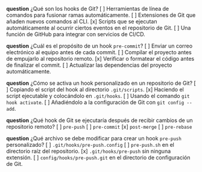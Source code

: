 **question** ¿Qué son los hooks de Git?
[ ] Herramientas de línea de comandos para fusionar ramas automáticamente.
[ ] Extensiones de Git que añaden nuevos comandos al CLI.
[x] Scripts que se ejecutan automáticamente al ocurrir ciertos eventos en el repositorio de Git.
[ ] Una función de GitHub para integrar con servicios de CI/CD.

**question** ¿Cuál es el propósito de un hook `pre-commit`?
[ ] Enviar un correo electrónico al equipo antes de cada commit.
[ ] Compilar el proyecto antes de empujarlo al repositorio remoto.
[x] Verificar o formatear el código antes de finalizar el commit.
[ ] Actualizar las dependencias del proyecto automáticamente.

**question** ¿Cómo se activa un hook personalizado en un repositorio de Git?
[ ] Copiando el script del hook al directorio `.git/scripts`.
[x] Haciendo el script ejecutable y colocándolo en `.git/hooks`.
[ ] Usando el comando `git hook activate`.
[ ] Añadiéndolo a la configuración de Git con `git config --add`.

**question** ¿Qué hook de Git se ejecutaría después de recibir cambios de un repositorio remoto?
[ ] `pre-push`
[ ] `pre-commit`
[x] `post-merge`
[ ] `pre-rebase`

**question** ¿Qué archivo se debe modificar para crear un hook `pre-push` personalizado?
[ ] `.git/hooks/pre-push.config`
[ ] `pre-push.sh` en el directorio raíz del repositorio.
[x] `.git/hooks/pre-push` sin ninguna extensión.
[ ] `config/hooks/pre-push.git` en el directorio de configuración de Git.
